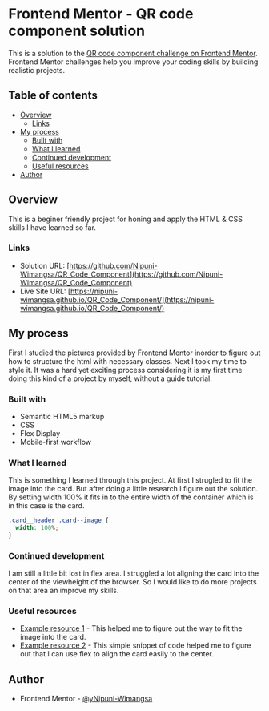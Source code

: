 # Frontend Mentor - QR code component solution

This is a solution to the [QR code component challenge on Frontend Mentor](https://www.frontendmentor.io/challenges/qr-code-component-iux_sIO_H). Frontend Mentor challenges help you improve your coding skills by building realistic projects.

## Table of contents

- [Overview](#overview)
  - [Links](#links)
- [My process](#my-process)
  - [Built with](#built-with)
  - [What I learned](#what-i-learned)
  - [Continued development](#continued-development)
  - [Useful resources](#useful-resources)
- [Author](#author)

## Overview

This is a beginer friendly project for honing and apply the HTML & CSS skills I have learned so far.

### Links

- Solution URL: [https://github.com/Nipuni-Wimangsa/QR_Code_Component](https://github.com/Nipuni-Wimangsa/QR_Code_Component)
- Live Site URL: [https://nipuni-wimangsa.github.io/QR_Code_Component/](https://nipuni-wimangsa.github.io/QR_Code_Component/)

## My process

First I studied the pictures provided by Frontend Mentor inorder to figure out how to structure the html with necessary classes. Next I took my time to style it. It was a hard yet exciting process considering it is my first time doing this kind of a project by myself, without a guide tutorial.

### Built with

- Semantic HTML5 markup
- CSS
- Flex Display
- Mobile-first workflow

### What I learned

This is something I learned through this project. At first I strugled to fit the image into the card. But after doing a little research I figure out the solution. By setting width 100% it fits in to the entire width of the container which is in this case is the card.

```css
.card__header .card--image {
  width: 100%;
}
```

### Continued development

I am still a little bit lost in flex area. I struggled a lot aligning the card into the center of the viewheight of the browser. So I would like to do more projects on that area an improve my skills.

### Useful resources

- [Example resource 1](https://www.w3schools.com/howto/howto_css_cards.asp) - This helped me to figure out the way to fit the image into the card.
- [Example resource 2](https://forum.freecodecamp.org/t/css-grid-how-to-center-cards/225548/4) - This simple snippet of code helped me to figure out that I can use flex to align the card easily to the center.

## Author

- Frontend Mentor - [@yNipuni-Wimangsa](https://www.frontendmentor.io/profile/Nipuni-Wimangsa)
